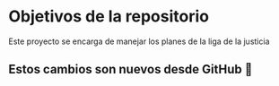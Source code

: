 # Objetivos de la repositorio

Este proyecto se encarga de manejar los planes de la liga de la justicia


## Estos cambios son nuevos desde GitHub 🚩
